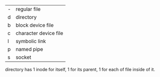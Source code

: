 | | |
|-|-|
|-|regular file|
|d|directory|
|b|block device file|
|c|character device file|
|l|symbolic link|
|p|named pipe|
|s|socket|


directory has 1 inode for itself, 1 for its parent, 1 for each of file inside of it. 
